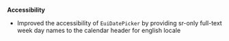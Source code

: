 **Accessibility**

- Improved the accessibility of `EuiDatePicker` by providing sr-only full-text week day names to the calendar header for english locale

